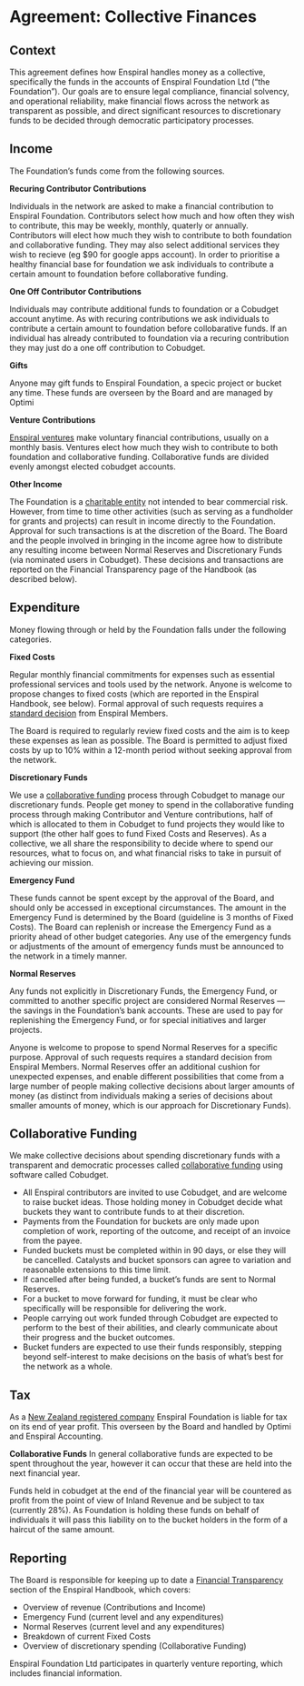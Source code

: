 # Agreement: Collective Finances

## Context
This agreement defines how Enspiral handles money as a collective, specifically the funds in the accounts of Enspiral Foundation Ltd (“the Foundation”). Our goals are to ensure legal compliance, financial solvency, and operational reliability, make financial flows across the network as transparent as possible, and direct significant resources to discretionary funds to be decided through democratic participatory processes.

## Income
The Foundation’s funds come from the following sources.

**Recuring Contributor Contributions**

Individuals in the network are asked to make a financial contribution to Enspiral Foundation. Contributors select how much and how often they wish to contribute, this may be weekly, monthly, quaterly or annually. Contributors will elect how much they wish to contribute to both foundation and collaborative funding. They may also select additional services they wish to recieve (eg $90 for google apps account). In order to prioritise a healthy financial base for foundation we ask individuals to contribute a certain amount to foundation before collaborative funding.

**One Off Contributor Contributions**

Individuals may contribute additional funds to foundation or a Cobudget account anytime. As with recuring contributions we ask individuals to contribute a certain amount to foundation before collobarative funds. If an individual has already contributed to foundation via a recuring contribution they may just do a one off contribution to Cobudget.

**Gifts**

Anyone may gift funds to Enspiral Foundation, a specic project or bucket any time. These funds are overseen by the Board and are managed by Optimi

**Venture Contributions**

[Enspiral ventures](/ventures.html) make voluntary financial contributions, usually on a monthly basis. Ventures elect how much they wish to contribute to both foundation and collaborative funding. Collaborative funds are divided evenly amongst elected cobudget accounts.

**Other Income**

The Foundation is a [charitable entity](/constitution.html) not intended to bear commercial risk. However, from time to time other activities (such as serving as a fundholder for grants and projects) can result in income directly to the Foundation. Approval for such transactions is at the discretion of the Board. The Board and the people involved in bringing in the income agree how to distribute any resulting income between Normal Reserves and Discretionary Funds (via nominated users in Cobudget). These decisions and transactions are reported on the Financial Transparency page of the Handbook (as described below).

## Expenditure
Money flowing through or held by the Foundation falls under the following categories.

**Fixed Costs**

Regular monthly financial commitments for expenses such as essential professional services and tools used by the network. Anyone is welcome to propose changes to fixed costs (which are reported in the Enspiral Handbook, see below). Formal approval of such requests requires a [standard decision](/agreements/decisions.html) from Enspiral Members.

The Board is required to regularly review fixed costs and the aim is to keep these expenses as lean as possible. The Board is permitted to adjust fixed costs by up to 10% within a 12-month period without seeking approval from the network.

**Discretionary Funds**

We use a [collaborative funding](/collabfunding.html) process through Cobudget to manage our discretionary funds. People get money to spend in the collaborative funding process through making Contributor and Venture contributions, half of which is allocated to them in Cobudget to fund projects they would like to support (the other half goes to fund Fixed Costs and Reserves). As a collective, we all share the responsibility to decide where to spend our resources, what to focus on, and what financial risks to take in pursuit of achieving our mission.

**Emergency Fund**

These funds cannot be spent except by the approval of the Board, and should only be accessed in exceptional circumstances. The amount in the Emergency Fund is determined by the Board (guideline is 3 months of Fixed Costs). The Board can replenish or increase the Emergency Fund as a priority ahead of other budget categories. Any use of the emergency funds or adjustments of the amount of emergency funds must be announced to the network in a timely manner.

**Normal Reserves**

Any funds not explicitly in Discretionary Funds, the Emergency Fund, or committed to another specific project are considered Normal Reserves — the savings in the Foundation’s bank accounts. These are used to pay for replenishing the Emergency Fund, or for special initiatives and larger projects.

Anyone is welcome to propose to spend Normal Reserves for a specific purpose. Approval of such requests requires a standard decision from Enspiral Members. Normal Reserves offer an additional cushion for unexpected expenses, and enable different possibilities that come from a large number of people making collective decisions about larger amounts of money (as distinct from individuals making a series of decisions about smaller amounts of money, which is our approach for Discretionary Funds).

## Collaborative Funding
We make collective decisions about spending discretionary funds with a transparent and democratic processes called [collaborative funding](/collabfunding.html) using software called Cobudget.

* All Enspiral contributors are invited to use Cobudget, and are welcome to raise bucket ideas.
Those holding money in Cobudget decide what buckets they want to contribute funds to at their discretion.
* Payments from the Foundation for buckets are only made upon completion of work, reporting of the outcome, and receipt of an invoice from the payee.
* Funded buckets must be completed within in 90 days, or else they will be cancelled. Catalysts and bucket sponsors can agree to variation and reasonable extensions to this time limit.
* If cancelled after being funded, a bucket’s funds are sent to Normal Reserves.
* For a bucket to move forward for funding, it must be clear who specifically will be responsible for delivering the work.
* People carrying out work funded through Cobudget are expected to perform to the best of their abilities, and clearly communicate about their progress and the bucket outcomes.
* Bucket funders are expected to use their funds responsibly, stepping beyond self-interest to make decisions on the basis of what’s best for the network as a whole.

## Tax
As a [New Zealand registered company](http://www.companies.govt.nz/co/3415611) Enspiral Foundation is liable for tax on its end of year profit. This overseen by the Board and handled by Optimi and Enspiral Accounting.

**Collaborative Funds**
In general collaborative funds are expected to be spent throughout the year, however it can occur that these are held into the next financial year.

Funds held in cobudget at the end of the financial year will be countered as profit from the point of view of Inland Revenue and be subject to tax (currently 28%). As Foundation is holding these funds on behalf of individuals it will pass this liability on to the bucket holders in the form of a haircut of the same amount.

## Reporting
The Board is responsible for keeping up to date a [Financial Transparency](/financial_transparency.html) section of the Enspiral Handbook, which covers:

* Overview of revenue (Contributions and Income)
* Emergency Fund (current level and any expenditures)
* Normal Reserves (current level and any expenditures)
* Breakdown of current Fixed Costs
* Overview of discretionary spending (Collaborative Funding)

Enspiral Foundation Ltd participates in quarterly venture reporting, which includes financial information.
